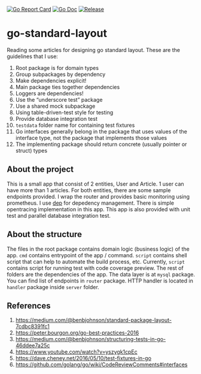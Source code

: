 [![Go Report Card](https://goreportcard.com/badge/github.com/Hendra-Huang/go-standard-layout?style=flat-square)](https://goreportcard.com/report/github.com/Hendra-Huang/go-standard-layout)
[![Go Doc](https://img.shields.io/badge/godoc-reference-blue.svg?style=flat-square)](http://godoc.org/github.com/Hendra-Huang/go-standard-layout)
[![Release](https://img.shields.io/github/release/Hendra-Huang/go-standard-layout.svg?style=flat-square)](https://github.com/Hendra-Huang/go-standard-layout/releases/latest)

# go-standard-layout

Reading some articles for designing go standard layout. These are the guidelines that I use:
1. Root package is for domain types
2. Group subpackages by dependency
3. Make dependencies explicit!
4. Main package ties together dependencies
5. Loggers are dependencies!
6. Use the “underscore test” package
7. Use a shared mock subpackage
8. Using table-driven-test style for testing
9. Provide database integration test
10. `testdata` folder name for containing test fixtures
11. Go interfaces generally belong in the package that uses values of the interface type, not the package that implements those values
12. The implementing package should return concrete (usually pointer or struct) types

## About the project

This is a small app that consist of 2 entities, User and Article. 1 user can have more than 1 articles. For both entities, there are some sample endpoints provided. I wrap the router and provides basic monitoring using prometheus. I use [dep](https://github.com/golang/dep) for depedency management. There is simple opentracing implementation in this app. This app is also provided with unit test and parallel database integration test.

## About the structure

The files in the root package contains domain logic (business logic) of the app. `cmd` contains entrypoint of the app / command. `script` contains shell script that can help to automate the build process, etc. Currently, `script` contains script for running test with code coverage preview. The rest of folders are the dependencies of the app. The data layer is at `mysql` package. You can find list of endpoints in `router` package. HTTP handler is located in `handler` package inside `server` folder.

## References
1. https://medium.com/@benbjohnson/standard-package-layout-7cdbc8391fc1
2. https://peter.bourgon.org/go-best-practices-2016
3. https://medium.com/@benbjohnson/structuring-tests-in-go-46ddee7a25c
4. https://www.youtube.com/watch?v=yszygk1cpEc
5. https://dave.cheney.net/2016/05/10/test-fixtures-in-go
6. https://github.com/golang/go/wiki/CodeReviewComments#interfaces
